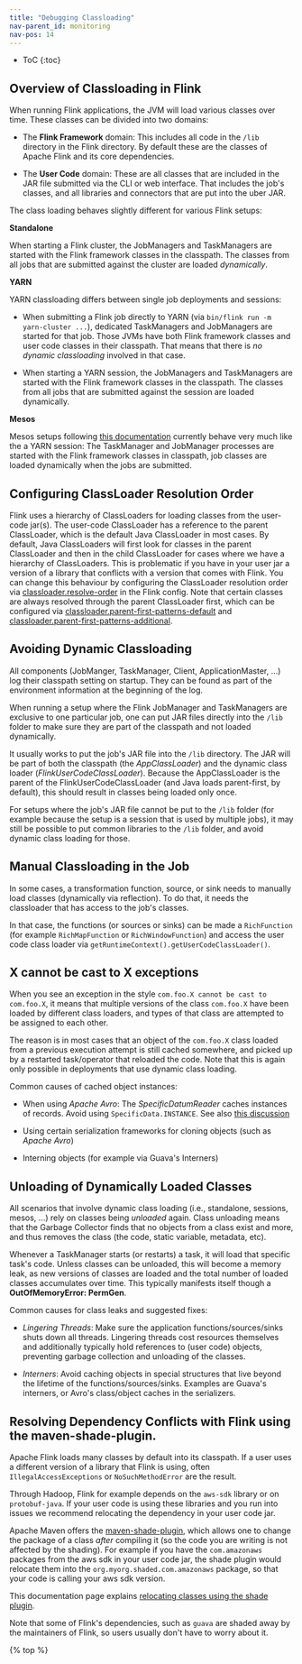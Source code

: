 ```yaml
---
title: "Debugging Classloading"
nav-parent_id: monitoring
nav-pos: 14
---
```

<!--
Licensed to the Apache Software Foundation (ASF) under one
or more contributor license agreements.  See the NOTICE file
distributed with this work for additional information
regarding copyright ownership.  The ASF licenses this file
to you under the Apache License, Version 2.0 (the
"License"); you may not use this file except in compliance
with the License.  You may obtain a copy of the License at

  http://www.apache.org/licenses/LICENSE-2.0

Unless required by applicable law or agreed to in writing,
software distributed under the License is distributed on an
"AS IS" BASIS, WITHOUT WARRANTIES OR CONDITIONS OF ANY
KIND, either express or implied.  See the License for the
specific language governing permissions and limitations
under the License.
-->

* ToC
{:toc}

## Overview of Classloading in Flink

When running Flink applications, the JVM will load various classes over time.
These classes can be divided into two domains:

  - The **Flink Framework** domain: This includes all code in the `/lib` directory in the Flink directory.
    By default these are the classes of Apache Flink and its core dependencies.

  - The **User Code** domain: These are all classes that are included in the JAR file submitted via the CLI or web interface.
    That includes the job's classes, and all libraries and connectors that are put into the uber JAR.


The class loading behaves slightly different for various Flink setups:

**Standalone**

When starting a Flink cluster, the JobManagers and TaskManagers are started with the Flink framework classes in the
classpath. The classes from all jobs that are submitted against the cluster are loaded *dynamically*.

**YARN**

YARN classloading differs between single job deployments and sessions:

  - When submitting a Flink job directly to YARN (via `bin/flink run -m yarn-cluster ...`), dedicated TaskManagers and
    JobManagers are started for that job. Those JVMs have both Flink framework classes and user code classes in their classpath.
    That means that there is *no dynamic classloading* involved in that case.

  - When starting a YARN session, the JobManagers and TaskManagers are started with the Flink framework classes in the
    classpath. The classes from all jobs that are submitted against the session are loaded dynamically.

**Mesos**

Mesos setups following [this documentation](../ops/deployment/mesos.html) currently behave very much like the a
YARN session: The TaskManager and JobManager processes are started with the Flink framework classes in classpath, job
classes are loaded dynamically when the jobs are submitted.

## Configuring ClassLoader Resolution Order

Flink uses a hierarchy of ClassLoaders for loading classes from the user-code jar(s). The user-code
ClassLoader has a reference to the parent ClassLoader, which is the default Java ClassLoader in most
cases. By default, Java ClassLoaders will first look for classes in the parent ClassLoader and then in
the child ClassLoader for cases where we have a hierarchy of ClassLoaders. This is problematic if you
have in your user jar a version of a library that conflicts with a version that comes with Flink. You can
change this behaviour by configuring the ClassLoader resolution order via
[classloader.resolve-order](../ops/config.html#classloader-resolve-order) in the Flink config.
Note that certain classes are always resolved through the parent ClassLoader first, which can be configured via
[classloader.parent-first-patterns-default](../ops/config.html#classloader-parent-first-patterns-default) and
[classloader.parent-first-patterns-additional](../ops/config.html#classloader-parent-first-patterns-additional).

## Avoiding Dynamic Classloading

All components (JobManger, TaskManager, Client, ApplicationMaster, ...) log their classpath setting on startup.
They can be found as part of the environment information at the beginning of the log.

When running a setup where the Flink JobManager and TaskManagers are exclusive to one particular job, one can put JAR files
directly into the `/lib` folder to make sure they are part of the classpath and not loaded dynamically.

It usually works to put the job's JAR file into the `/lib` directory. The JAR will be part of both the classpath
(the *AppClassLoader*) and the dynamic class loader (*FlinkUserCodeClassLoader*).
Because the AppClassLoader is the parent of the FlinkUserCodeClassLoader (and Java loads parent-first, by default), this should
result in classes being loaded only once.

For setups where the job's JAR file cannot be put to the `/lib` folder (for example because the setup is a session that is
used by multiple jobs), it may still be possible to put common libraries to the `/lib` folder, and avoid dynamic class loading
for those.


## Manual Classloading in the Job

In some cases, a transformation function, source, or sink needs to manually load classes (dynamically via reflection).
To do that, it needs the classloader that has access to the job's classes.

In that case, the functions (or sources or sinks) can be made a `RichFunction` (for example `RichMapFunction` or `RichWindowFunction`)
and access the user code class loader via `getRuntimeContext().getUserCodeClassLoader()`.


## X cannot be cast to X exceptions

When you see an exception in the style `com.foo.X cannot be cast to com.foo.X`, it means that multiple versions of the class
`com.foo.X` have been loaded by different class loaders, and types of that class are attempted to be assigned to each other.

The reason is in most cases that an object of the `com.foo.X` class loaded from a previous execution attempt is still cached somewhere,
and picked up by a restarted task/operator that reloaded the code. Note that this is again only possible in deployments that use
dynamic class loading.

Common causes of cached object instances:

  - When using *Apache Avro*: The *SpecificDatumReader* caches instances of records. Avoid using `SpecificData.INSTANCE`. See also
    [this discussion](http://apache-flink-user-mailing-list-archive.2336050.n4.nabble.com/How-to-get-help-on-ClassCastException-when-re-submitting-a-job-tp10972p11133.html)

  - Using certain serialization frameworks for cloning objects (such as *Apache Avro*)

  - Interning objects (for example via Guava's Interners)


## Unloading of Dynamically Loaded Classes

All scenarios that involve dynamic class loading (i.e., standalone, sessions, mesos, ...) rely on classes being *unloaded* again.
Class unloading means that the Garbage Collector finds that no objects from a class exist and more, and thus removes the class
(the code, static variable, metadata, etc).

Whenever a TaskManager starts (or restarts) a task, it will load that specific task's code. Unless classes can be unloaded, this will
become a memory leak, as new versions of classes are loaded and the total number of loaded classes accumulates over time. This
typically manifests itself though a **OutOfMemoryError: PermGen**.

Common causes for class leaks and suggested fixes:

  - *Lingering Threads*: Make sure the application functions/sources/sinks shuts down all threads. Lingering threads cost resources themselves and
    additionally typically hold references to (user code) objects, preventing garbage collection and unloading of the classes.

  - *Interners*: Avoid caching objects in special structures that live beyond the lifetime of the functions/sources/sinks. Examples are Guava's
    interners, or Avro's class/object caches in the serializers.


## Resolving Dependency Conflicts with Flink using the maven-shade-plugin.

Apache Flink loads many classes by default into its classpath. If a user uses a different version of a library that Flink is using, often `IllegalAccessExceptions` or `NoSuchMethodError` are the result.

Through Hadoop, Flink for example depends on the `aws-sdk` library or on `protobuf-java`. If your user code is using these libraries and you run into issues we recommend relocating the dependency in your user code jar.

Apache Maven offers the [maven-shade-plugin](https://maven.apache.org/plugins/maven-shade-plugin/), which allows one to change the package of a class *after* compiling it (so the code you are writing is not affected by the shading). For example if you have the `com.amazonaws` packages from the aws sdk in your user code jar, the shade plugin would relocate them into the `org.myorg.shaded.com.amazonaws` package, so that your code is calling your aws sdk version.

This documentation page explains [relocating classes using the shade plugin](https://maven.apache.org/plugins/maven-shade-plugin/examples/class-relocation.html).


Note that some of Flink's dependencies, such as `guava` are shaded away by the maintainers of Flink, so users usually don't have to worry about it.

{% top %}
